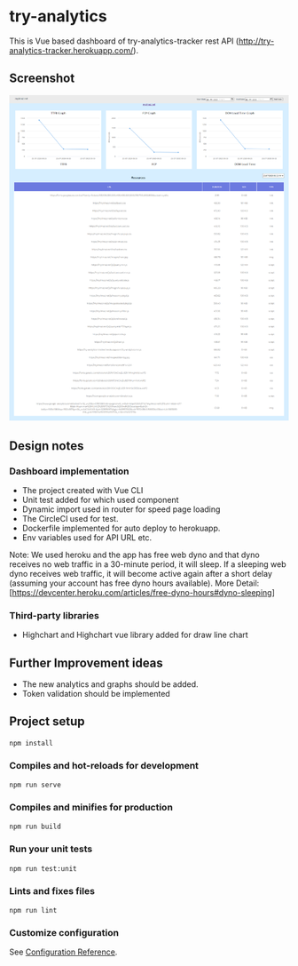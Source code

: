 # try-analytics

This is Vue based dashboard of try-analytics-tracker rest API (http://try-analytics-tracker.herokuapp.com/). 

## Screenshot
<div align="center">
    <img src="https://raw.githubusercontent.com/mylmz10/try-analytics/master/screenshot/screenshot.png" alt="screenshot" />
</div>

## Design notes
   
   ### Dashboard implementation
   
   - The project created with Vue CLI
   - Unit test added for which used component 
   - Dynamic import used in router for speed page loading
   - The CircleCI used for test.
   - Dockerfile implemented for auto deploy to herokuapp.
   - Env variables used for API URL etc.
   
   Note: We used heroku and the app has free web dyno and that dyno receives no web traffic in a 30-minute period, it will sleep.
   If a sleeping web dyno receives web traffic, it will become active again after a short delay (assuming your account has free dyno hours available). 
   More Detail: [https://devcenter.heroku.com/articles/free-dyno-hours#dyno-sleeping]
      
   ### Third-party libraries
   
   - Highchart and Highchart vue library added for draw line chart
   
   ## Further Improvement ideas
   
   - The new analytics and graphs should be added.
   - Token validation should be implemented 

## Project setup
```
npm install
```

### Compiles and hot-reloads for development
```
npm run serve
```

### Compiles and minifies for production
```
npm run build
```

### Run your unit tests
```
npm run test:unit
```

### Lints and fixes files
```
npm run lint
```

### Customize configuration
See [Configuration Reference](https://cli.vuejs.org/config/).
